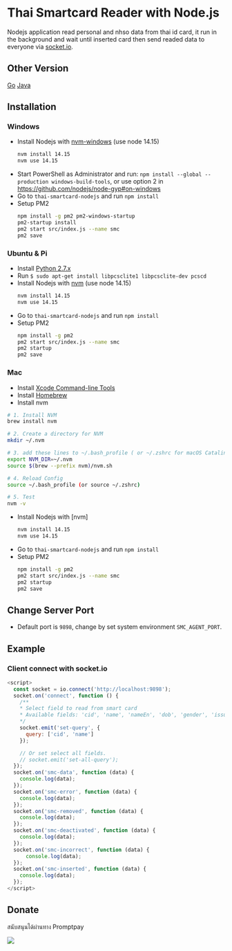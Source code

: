 # Thai Smartcard Reader with Node.js

Nodejs application read personal and nhso data from thai id card, it run in the background and wait until inserted card then send readed data to everyone via [socket.io](https://socket.io/).

## Other Version
[Go](https://github.com/somprasongd/go-thai-smartcard)
[Java](https://github.com/somprasongd/jThaiSmartCard)

## Installation

### Windows

- Install Nodejs with [nvm-windows](https://github.com/coreybutler/nvm-windows/releases) (use node 14.15)
  ```bash
  nvm install 14.15
  nvm use 14.15
  ```
- Start PowerShell as Administrator and run: `npm install --global --production windows-build-tools`, or use option 2 in <https://github.com/nodejs/node-gyp#on-windows>
- Go to `thai-smartcard-nodejs` and run `npm install`
- Setup PM2
  ```bash
  npm install -g pm2 pm2-windows-startup
  pm2-startup install
  pm2 start src/index.js --name smc
  pm2 save
  ```

### Ubuntu & Pi

- Install [Python 2.7.x](https://www.python.org/downloads/)
- Run `$ sudo apt-get install libpcsclite1 libpcsclite-dev pcscd`
- Install Nodejs with [nvm](https://github.com/nvm-sh/nvm#installing-and-updating) (use node 14.15)
  ```bash
  nvm install 14.15
  nvm use 14.15
  ```
- Go to `thai-smartcard-nodejs` and run `npm install`
- Setup PM2
  ```bash
  npm install -g pm2
  pm2 start src/index.js --name smc
  pm2 startup
  pm2 save
  ```

### Mac

- Install [Xcode Command-line Tools](https://developer.apple.com/download/more/?=command%20line%20tools)
- Install [Homebrew](https://brew.sh/)
- Install nvm

```bash
# 1. Install NVM
brew install nvm

# 2. Create a directory for NVM
mkdir ~/.nvm

# 3. add these lines to ~/.bash_profile ( or ~/.zshrc for macOS Catalina or later)
export NVM_DIR=~/.nvm
source $(brew --prefix nvm)/nvm.sh

# 4. Reload Config
source ~/.bash_profile (or source ~/.zshrc)

# 5. Test
nvm -v
```

- Install Nodejs with [nvm]
  ```bash
  nvm install 14.15
  nvm use 14.15
  ```
- Go to `thai-smartcard-nodejs` and run `npm install`
- Setup PM2
  ```bash
  npm install -g pm2
  pm2 start src/index.js --name smc
  pm2 startup
  pm2 save
  ```

## Change Server Port

- Default port is `9898`, change by set system environment `SMC_AGENT_PORT`.

## Example

### Client connect with socket.io

```javascript
<script>
  const socket = io.connect('http://localhost:9898');
  socket.on('connect', function () {
    /**
    * Select field to read from smart card
    * Available fields: 'cid', 'name', 'nameEn', 'dob', 'gender', 'issuer', 'issueDate', 'expireDate', 'address', 'photo', 'nhso'
    */
    socket.emit('set-query', {
      query: ['cid', 'name']
    });

    // Or set select all fields.
    // socket.emit('set-all-query');
  });
  socket.on('smc-data', function (data) {
    console.log(data);
  });
  socket.on('smc-error', function (data) {
    console.log(data);
  });
  socket.on('smc-removed', function (data) {
    console.log(data);
  });
  socket.on('smc-deactivated', function (data) {
    console.log(data);
  });
  socket.on('smc-incorrect', function (data) {
      console.log(data);
  });
  socket.on('smc-inserted', function (data) {
    console.log(data);
  });
</script>
```

## Donate

สนับสนุนได้ผ่านทาง Promptpay

<img src="https://bit.ly/3gusiz8">
